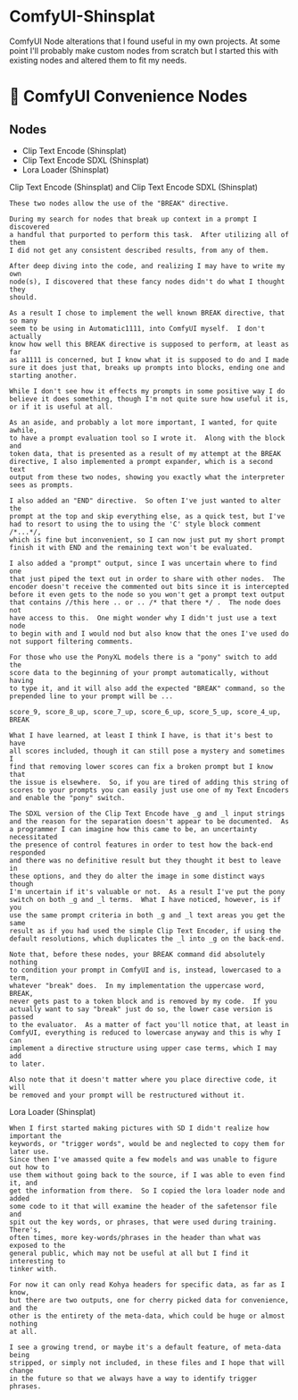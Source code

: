 # ComfyUI-Shinsplat
ComfyUI Node alterations that I found useful in my own projects.  At some point I'll probably make custom nodes from scratch but I started this with existing nodes and altered them to fit my needs.

# :wrench: ComfyUI Convenience Nodes

## Nodes

- Clip Text Encode (Shinsplat)
- Clip Text Encode SDXL (Shinsplat)
- Lora Loader (Shinsplat)

Clip Text Encode (Shinsplat) and Clip Text Encode SDXL (Shinsplat)

	These two nodes allow the use of the "BREAK" directive.

	During my search for nodes that break up context in a prompt I discovered
	a handful that purported to perform this task.  After utilizing all of them
	I did not get any consistent described results, from any of them.

	After deep diving into the code, and realizing I may have to write my own
	node(s), I discovered that these fancy nodes didn't do what I thought they
	should.

	As a result I chose to implement the well known BREAK directive, that so many
	seem to be using in Automatic1111, into ComfyUI myself.  I don't actually
	know how well this BREAK directive is supposed to perform, at least as far
	as a1111 is concerned, but I know what it is supposed to do and I made
	sure it does just that, breaks up prompts into blocks, ending one and
	starting another.

	While I don't see how it effects my prompts in some positive way I do
	believe it does something, though I'm not quite sure how useful it is,
	or if it is useful at all.

	As an aside, and probably a lot more important, I wanted, for quite awhile,
	to have a prompt evaluation tool so I wrote it.  Along with the block and
	token data, that is presented as a result of my attempt at the BREAK
	directive, I also implemented a prompt expander, which is a second text
	output from these two nodes, showing you exactly what the interpreter
	sees as prompts.

	I also added an "END" directive.  So often I've just wanted to alter the
	prompt at the top and skip everything else, as a quick test, but I've
	had to resort to using the to using the 'C' style block comment /*...*/,
	which is fine but inconvenient, so I can now just put my short prompt
	finish it with END and the remaining text won't be evaluated.

	I also added a "prompt" output, since I was uncertain where to find one
	that just piped the text out in order to share with other nodes.  The
	encoder doesn't receive the commented out bits since it is intercepted
	before it even gets to the node so you won't get a prompt text output
	that contains //this here .. or .. /* that there */ .  The node does not
	have access to this.  One might wonder why I didn't just use a text node
	to begin with and I would nod but also know that the ones I've used do
	not support filtering comments.

	For those who use the PonyXL models there is a "pony" switch to add the
	score data to the beginning of your prompt automatically, without having
	to type it, and it will also add the expected "BREAK" command, so the
	prepended line to your prompt will be ...

	score_9, score_8_up, score_7_up, score_6_up, score_5_up, score_4_up, BREAK

	What I have learned, at least I think I have, is that it's best to have
	all scores included, though it can still pose a mystery and sometimes I
	find that removing lower scores can fix a broken prompt but I know that
	the issue is elsewhere.  So, if you are tired of adding this string of
	scores to your prompts you can easily just use one of my Text Encoders
	and enable the "pony" switch.

	The SDXL version of the Clip Text Encode have _g and _l input strings
	and the reason for the separation doesn't appear to be documented.  As
	a programmer I can imagine how this came to be, an uncertainty necessitated
	the presence of control features in order to test how the back-end responded
	and there was no definitive result but they thought it best to leave in
	these options, and they do alter the image in some distinct ways though
	I'm uncertain if it's valuable or not.  As a result I've put the pony
	switch on both _g and _l terms.  What I have noticed, however, is if you
	use the same prompt criteria in both _g and _l text areas you get the same
	result as if you had used the simple Clip Text Encoder, if using the
	default resolutions, which duplicates the _l into _g on the back-end.

	Note that, before these nodes, your BREAK command did absolutely nothing
	to condition your prompt in ComfyUI and is, instead, lowercased to a term,
	whatever "break" does.  In my implementation the uppercase word, BREAK,
	never gets past to a token block and is removed by my code.  If you
	actually want to say "break" just do so, the lower case version is passed
	to the evaluator.  As a matter of fact you'll notice that, at least in
	ComfyUI, everything is reduced to lowercase anyway and this is why I can
	implement a directive structure using upper case terms, which I may add
	to later.

	Also note that it doesn't matter where you place directive code, it will
	be removed and your prompt will be restructured without it.

Lora Loader (Shinsplat)

    When I first started making pictures with SD I didn't realize how important the
    keywords, or "trigger words", would be and neglected to copy them for later use.
    Since then I've amassed quite a few models and was unable to figure out how to
    use them without going back to the source, if I was able to even find it, and
    get the information from there.  So I copied the lora loader node and added
    some code to it that will examine the header of the safetensor file and
    spit out the key words, or phrases, that were used during training.  There's,
    often times, more key-words/phrases in the header than what was exposed to the
    general public, which may not be useful at all but I find it interesting to
    tinker with.

	For now it can only read Kohya headers for specific data, as far as I know,
	but there are two outputs, one for cherry picked data for convenience, and the
	other is the entirety of the meta-data, which could be huge	or almost nothing
	at all.

	I see a growing trend, or maybe it's a default feature, of meta-data being
	stripped, or simply not included, in these files and I hope that will change
	in the future so that we always have a way to identify trigger phrases.


